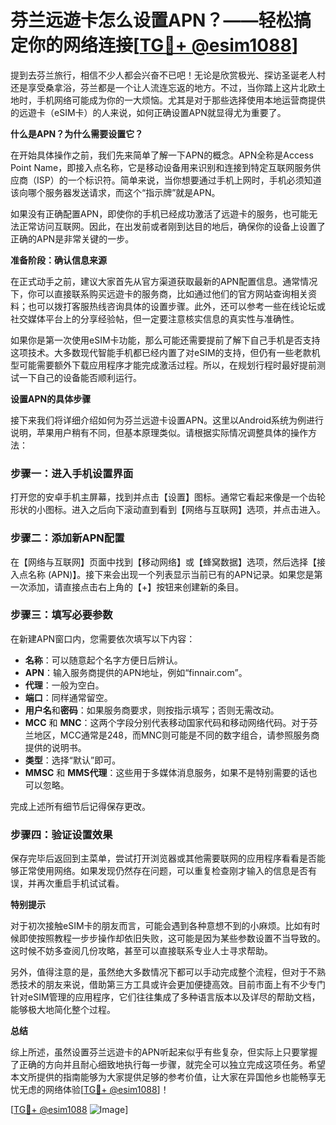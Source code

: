 # 芬兰远遊卡怎么设置APN？——轻松搞定你的网络连接[[TG💪+ @esim1088](https://t.me/s/esim1088)]

提到去芬兰旅行，相信不少人都会兴奋不已吧！无论是欣赏极光、探访圣诞老人村还是享受桑拿浴，芬兰都是一个让人流连忘返的地方。不过，当你踏上这片北欧土地时，手机网络可能成为你的一大烦恼。尤其是对于那些选择使用本地运营商提供的远遊卡（eSIM卡）的人来说，如何正确设置APN就显得尤为重要了。

**什么是APN？为什么需要设置它？**

在开始具体操作之前，我们先来简单了解一下APN的概念。APN全称是Access Point Name，即接入点名称，它是移动设备用来识别和连接到特定互联网服务供应商（ISP）的一个标识符。简单来说，当你想要通过手机上网时，手机必须知道该向哪个服务器发送请求，而这个“指示牌”就是APN。

如果没有正确配置APN，即使你的手机已经成功激活了远遊卡的服务，也可能无法正常访问互联网。因此，在出发前或者刚到达目的地后，确保你的设备上设置了正确的APN是非常关键的一步。

**准备阶段：确认信息来源**

在正式动手之前，建议大家首先从官方渠道获取最新的APN配置信息。通常情况下，你可以直接联系购买远遊卡的服务商，比如通过他们的官方网站查询相关资料；也可以拨打客服热线咨询具体的设置步骤。此外，还可以参考一些在线论坛或社交媒体平台上的分享经验帖，但一定要注意核实信息的真实性与准确性。

如果你是第一次使用eSIM卡功能，那么可能还需要提前了解下自己手机是否支持这项技术。大多数现代智能手机都已经内置了对eSIM的支持，但仍有一些老款机型可能需要额外下载应用程序才能完成激活过程。所以，在规划行程时最好提前测试一下自己的设备能否顺利运行。

**设置APN的具体步骤**

接下来我们将详细介绍如何为芬兰远遊卡设置APN。这里以Android系统为例进行说明，苹果用户稍有不同，但基本原理类似。请根据实际情况调整具体的操作方法：

### 步骤一：进入手机设置界面

打开您的安卓手机主屏幕，找到并点击【设置】图标。通常它看起来像是一个齿轮形状的小图标。进入之后向下滚动直到看到【网络与互联网】选项，并点击进入。

### 步骤二：添加新APN配置

在【网络与互联网】页面中找到【移动网络】或【蜂窝数据】选项，然后选择【接入点名称 (APN)】。接下来会出现一个列表显示当前已有的APN记录。如果您是第一次添加，请直接点击右上角的【+】按钮来创建新的条目。

### 步骤三：填写必要参数

在新建APN窗口内，您需要依次填写以下内容：
- **名称**：可以随意起个名字方便日后辨认。
- **APN**：输入服务商提供的APN地址，例如“finnair.com”。
- **代理**：一般为空白。
- **端口**：同样通常留空。
- **用户名**和**密码**：如果服务商要求，则按指示填写；否则无需改动。
- **MCC** 和 **MNC**：这两个字段分别代表移动国家代码和移动网络代码。对于芬兰地区，MCC通常是248，而MNC则可能是不同的数字组合，请参照服务商提供的说明书。
- **类型**：选择“默认”即可。
- **MMSC** 和 **MMS代理**：这些用于多媒体消息服务，如果不是特别需要的话也可以忽略。

完成上述所有细节后记得保存更改。

### 步骤四：验证设置效果

保存完毕后返回到主菜单，尝试打开浏览器或其他需要联网的应用程序看看是否能够正常使用网络。如果发现仍然存在问题，可以重复检查刚才输入的信息是否有误，并再次重启手机试试看。

**特别提示**

对于初次接触eSIM卡的朋友而言，可能会遇到各种意想不到的小麻烦。比如有时候即使按照教程一步步操作却依旧失败，这可能是因为某些参数设置不当导致的。这时候不妨多查阅几份攻略，甚至可以直接联系专业人士寻求帮助。

另外，值得注意的是，虽然绝大多数情况下都可以手动完成整个流程，但对于不熟悉技术的朋友来说，借助第三方工具或许会更加便捷高效。目前市面上有不少专门针对eSIM管理的应用程序，它们往往集成了多种语言版本以及详尽的帮助文档，能够极大地简化整个过程。

**总结**

综上所述，虽然设置芬兰远遊卡的APN听起来似乎有些复杂，但实际上只要掌握了正确的方向并且耐心细致地执行每一步骤，就完全可以独立完成这项任务。希望本文所提供的指南能够为大家提供足够的参考价值，让大家在异国他乡也能畅享无忧无虑的网络体验[[TG💪+ @esim1088](https://t.me/s/esim1088)]！

[[TG💪+ @esim1088](https://t.me/s/esim1088) ![Image](https://i.postimg.cc/4NQfJmqS/Snipaste-2025-05-13-00-14-12.png)]